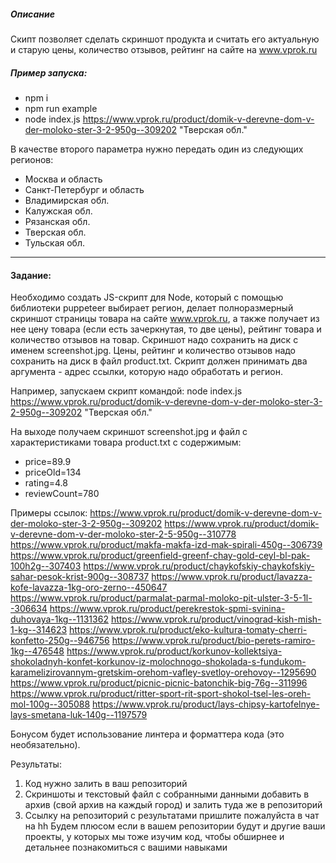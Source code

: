 ##### Описание
Скипт позволяет сделать скриншот продукта и считать его актуальную и старую цены, количество отзывов, рейтинг на сайте на www.vprok.ru 

##### Пример запуска:
- npm i 
- npm run example
- node index.js https://www.vprok.ru/product/domik-v-derevne-dom-v-der-moloko-ster-3-2-950g--309202 "Тверская обл."

В качестве второго параметра нужно передать один из следующих регионов:
- Москва и область
- Санкт-Петербург и область
- Владимирская обл.
- Калужская обл.
- Рязанская обл.
- Тверская обл.
- Тульская обл.

---------------------------------------

#### Задание:
Необходимо создать JS-скрипт для Node, который с помощью библиотеки puppeteer
выбирает регион, делает полноразмерный скриншот страницы товара на сайте
www.vprok.ru, а также получает из нее цену товара (если есть зачеркнутая, то две цены),
рейтинг товара и количество отзывов на товар.
Скриншот надо сохранить на диск с именем screenshot.jpg.
Цены, рейтинг и количество отзывов надо сохранить на диск в файл product.txt.
Скрипт должен принимать два аргумента - адрес ссылки, которую надо обработать и
регион.

Например, запускаем скрипт командой:
node index.js https://www.vprok.ru/product/domik-v-derevne-dom-v-der-moloko-ster-3-2-950g--309202 "Тверская обл."

На выходе получаем скриншот screenshot.jpg и файл с характеристиками товара product.txt с содержимым:
- price=89.9
- priceOld=134
- rating=4.8
- reviewCount=780

Примеры ссылок:
https://www.vprok.ru/product/domik-v-derevne-dom-v-der-moloko-ster-3-2-950g--309202
https://www.vprok.ru/product/domik-v-derevne-dom-v-der-moloko-ster-2-5-950g--310778
https://www.vprok.ru/product/makfa-makfa-izd-mak-spirali-450g--306739
https://www.vprok.ru/product/greenfield-greenf-chay-gold-ceyl-bl-pak-100h2g--307403
https://www.vprok.ru/product/chaykofskiy-chaykofskiy-sahar-pesok-krist-900g--308737
https://www.vprok.ru/product/lavazza-kofe-lavazza-1kg-oro-zerno--450647
https://www.vprok.ru/product/parmalat-parmal-moloko-pit-ulster-3-5-1l--306634
https://www.vprok.ru/product/perekrestok-spmi-svinina-duhovaya-1kg--1131362
https://www.vprok.ru/product/vinograd-kish-mish-1-kg--314623
https://www.vprok.ru/product/eko-kultura-tomaty-cherri-konfetto-250g--946756
https://www.vprok.ru/product/bio-perets-ramiro-1kg--476548
https://www.vprok.ru/product/korkunov-kollektsiya-shokoladnyh-konfet-korkunov-iz-molochnogo-shokolada-s-fundukom-karamelizirovannym-gretskim-orehom-vafley-svetloy-orehovoy--1295690
https://www.vprok.ru/product/picnic-picnic-batonchik-big-76g--311996
https://www.vprok.ru/product/ritter-sport-rit-sport-shokol-tsel-les-oreh-mol-100g--305088
https://www.vprok.ru/product/lays-chipsy-kartofelnye-lays-smetana-luk-140g--1197579


Бонусом будет использование линтера и форматтера кода (это необязательно).

Результаты:
1. Код нужно залить в ваш репозиторий
2. Скриншоты и текстовый файл с собранными данными добавить в архив (свой
архив на каждый город) и залить туда же в репозиторий
3. Ссылку на репозиторий с результатами пришлите пожалуйста в чат на hh
Будем плюсом если в вашем репозитории будут и другие ваши проекты, у которых мы
тоже изучим код, чтобы обширнее и детальнее познакомиться с вашими навыками
